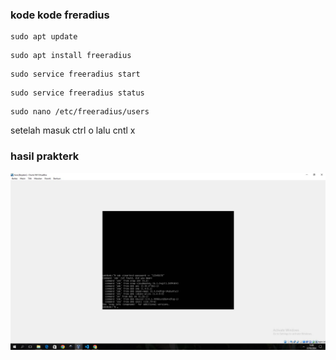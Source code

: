 ---
---
### kode kode freradius
```
sudo apt update
```
```
sudo apt install freeradius
```
```
sudo service freeradius start
```
```
sudo service freeradius status
```
```
sudo nano /etc/freeradius/users
```
setelah masuk ctrl o lalu cntl x

### hasil prakterk
![assets](/assets/Capturefreeradius.JPG)


